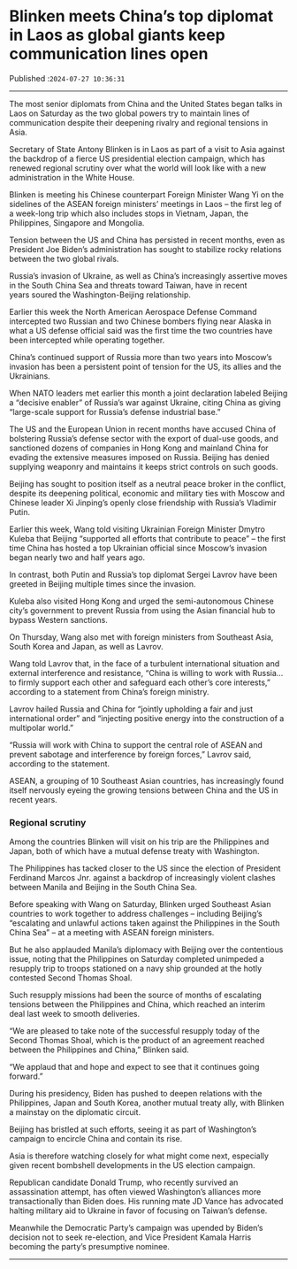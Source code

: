 # Blinken meets China’s top diplomat in Laos as global giants keep communication lines open

Published :`2024-07-27 10:36:31`

---

The most senior diplomats from China and the United States began talks in Laos on Saturday as the two global powers try to maintain lines of communication despite their deepening rivalry and regional tensions in Asia.

Secretary of State Antony Blinken is in Laos as part of a visit to Asia against the backdrop of a fierce US presidential election campaign, which has renewed regional scrutiny over what the world will look like with a new administration in the White House.

Blinken is meeting his Chinese counterpart Foreign Minister Wang Yi on the sidelines of the ASEAN foreign ministers’ meetings in Laos – the first leg of a week-long trip which also includes stops in Vietnam, Japan, the Philippines, Singapore and Mongolia.

Tension between the US and China has persisted in recent months, even as President Joe Biden’s administration has sought to stabilize rocky relations between the two global rivals.

Russia’s invasion of Ukraine, as well as China’s increasingly assertive moves in the South China Sea and threats toward Taiwan, have in recent years soured the Washington-Beijing relationship.

Earlier this week the North American Aerospace Defense Command intercepted two Russian and two Chinese bombers flying near Alaska in what a US defense official said was the first time the two countries have been intercepted while operating together.

China’s continued support of Russia more than two years into Moscow’s invasion has been a persistent point of tension for the US, its allies and the Ukrainians.

When NATO leaders met earlier this month a joint declaration labeled Beijing a “decisive enabler” of Russia’s war against Ukraine, citing China as giving “large-scale support for Russia’s defense industrial base.”

The US and the European Union in recent months have accused China of bolstering Russia’s defense sector with the export of dual-use goods, and sanctioned dozens of companies in Hong Kong and mainland China for evading the extensive measures imposed on Russia. Beijing has denied supplying weaponry and maintains it keeps strict controls on such goods.

Beijing has sought to position itself as a neutral peace broker in the conflict, despite its deepening political, economic and military ties with Moscow and Chinese leader Xi Jinping’s openly close friendship with Russia’s Vladimir Putin.

Earlier this week, Wang told visiting Ukrainian Foreign Minister Dmytro Kuleba that Beijing “supported all efforts that contribute to peace” – the first time China has hosted a top Ukrainian official since Moscow’s invasion began nearly two and half years ago.

In contrast, both Putin and Russia’s top diplomat Sergei Lavrov have been greeted in Beijing multiple times since the invasion.

Kuleba also visited Hong Kong and urged the semi-autonomous Chinese city’s government to prevent Russia from using the Asian financial hub to bypass Western sanctions.

On Thursday, Wang also met with foreign ministers from Southeast Asia, South Korea and Japan, as well as Lavrov.

Wang told Lavrov that, in the face of a turbulent international situation and external interference and resistance, “China is willing to work with Russia… to firmly support each other and safeguard each other’s core interests,” according to a statement from China’s foreign ministry.

Lavrov hailed Russia and China for “jointly upholding a fair and just international order” and “injecting positive energy into the construction of a multipolar world.”

“Russia will work with China to support the central role of ASEAN and prevent sabotage and interference by foreign forces,” Lavrov said, according to the statement.

ASEAN, a grouping of 10 Southeast Asian countries, has increasingly found itself nervously eyeing the growing tensions between China and the US in recent years.

### Regional scrutiny

Among the countries Blinken will visit on his trip are the Philippines and Japan, both of which have a mutual defense treaty with Washington.

The Philippines has tacked closer to the US since the election of President Ferdinand Marcos Jnr. against a backdrop of increasingly violent clashes between Manila and Beijing in the South China Sea.

Before speaking with Wang on Saturday, Blinken urged Southeast Asian countries to work together to address challenges – including Beijing’s “escalating and unlawful actions taken against the Philippines in the South China Sea” – at a meeting with ASEAN foreign ministers.

But he also applauded Manila’s diplomacy with Beijing over the contentious issue, noting that the Philippines on Saturday completed unimpeded a resupply trip to troops stationed on a navy ship grounded at the hotly contested Second Thomas Shoal.

Such resupply missions had been the source of months of escalating tensions between the Philippines and China, which reached an interim deal last week to smooth deliveries.

“We are pleased to take note of the successful resupply today of the Second Thomas Shoal, which is the product of an agreement reached between the Philippines and China,” Blinken said.

“We applaud that and hope and expect to see that it continues going forward.”

During his presidency, Biden has pushed to deepen relations with the Philippines, Japan and South Korea, another mutual treaty ally, with Blinken a mainstay on the diplomatic circuit.

Beijing has bristled at such efforts, seeing it as part of Washington’s campaign to encircle China and contain its rise.

Asia is therefore watching closely for what might come next, especially given recent bombshell developments in the US election campaign.

Republican candidate Donald Trump, who recently survived an assassination attempt, has often viewed Washington’s alliances more transactionally than Biden does. His running mate JD Vance has advocated halting military aid to Ukraine in favor of focusing on Taiwan’s defense.

Meanwhile the Democratic Party’s campaign was upended by Biden’s decision not to seek re-election, and Vice President Kamala Harris becoming the party’s presumptive nominee.

---

